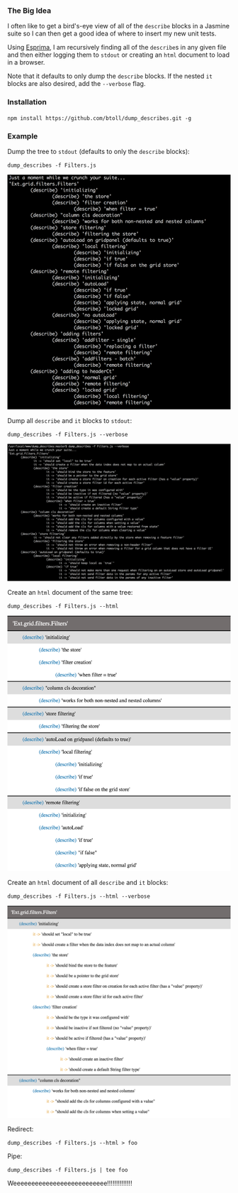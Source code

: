 ### The Big Idea
I often like to get a bird's-eye view of all of the `describe` blocks in a Jasmine suite so I can then get a good idea of where to insert my new unit tests.

Using [Esprima], I am recursively finding all of the `describe`s in any given file and then either logging them to `stdout` or creating an `html` document to load in a browser.

Note that it defaults to only dump the `describe` blocks. If the nested `it` blocks are also desired, add the `--verbose` flag.

### Installation

`npm install https://github.com/btoll/dump_describes.git -g`

### Example

Dump the tree to `stdout` (defaults to only the `describe` blocks):

    dump_describes -f Filters.js

![ScreenShot](/resources/screenshots/log.png?raw=true)

Dump all `describe` and `it` blocks to `stdout`:

    dump_describes -f Filters.js --verbose

![ScreenShot](/resources/screenshots/log_verbose.png?raw=true)

Create an `html` document of the same tree:

    dump_describes -f Filters.js --html

![ScreenShot](/resources/screenshots/html.png?raw=true)

Create an `html` document of all `describe` and `it` blocks:

    dump_describes -f Filters.js --html --verbose

![ScreenShot](/resources/screenshots/html_verbose.png?raw=true)

Redirect:

    dump_describes -f Filters.js --html > foo

Pipe:

    dump_describes -f Filters.js | tee foo

Weeeeeeeeeeeeeeeeeeeeeeeeee!!!!!!!!!!!!!!

[Esprima]: http://esprima.org/

